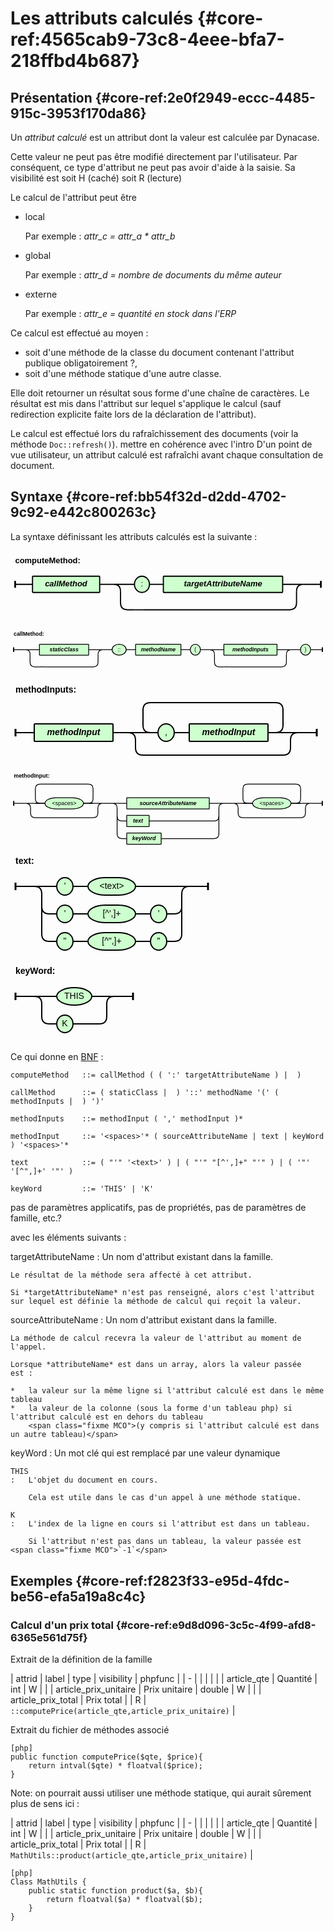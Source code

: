 # Les attributs calculés {#core-ref:4565cab9-73c8-4eee-bfa7-218ffbd4b687}
 
## Présentation {#core-ref:2e0f2949-eccc-4485-915c-3953f170da86}

Un *attribut calculé* est un attribut dont la valeur est calculée par Dynacase.

<span class="fixme MCO"> Cette valeur ne peut pas être modifié directement par l'utilisateur. Par conséquent, ce type d'attribut ne peut pas avoir d'aide à la saisie. Sa visibilité est soit H (caché) soit R (lecture)</span>

Le calcul de l'attribut peut être

*   local
    
    Par exemple : *attr_c = attr_a * attr_b*

*   global
    
    Par exemple : *attr_d = nombre de documents du même auteur*

*   externe
    
    Par exemple : *attr_e = quantité en stock dans l'ERP*

Ce calcul est effectué au moyen :

*   soit d'une méthode de la classe du document contenant l'attribut <span class="fixme MCO">publique obligatoirement ?</span>,
*   soit d'une méthode statique d'une autre classe.

Elle doit retourner un résultat sous forme d'une chaîne de caractères.
Le résultat est mis dans l'attribut sur lequel s'applique le calcul
(sauf redirection explicite faite lors de la déclaration de l'attribut).

Le calcul est effectué lors du rafraîchissement des documents (voir la méthode `Doc::refresh()`). <span class="fixme MCO">mettre en cohérence avec l'intro</span>
D'un point de vue utilisateur, un attribut calculé est rafraîchi avant chaque consultation de document.

## Syntaxe {#core-ref:bb54f32d-d2dd-4702-9c92-e442c800263c}

La syntaxe définissant les attributs calculés est la suivante :

<div class="grammar">

<svg width="544" height="132" viewBox="-8 -58 544 132 " xmlns="http://www.w3.org/2000/svg" version="1.1">
<defs><style type="text/css">.terminal_rect{fill:rgb(206,255,206);stroke:black;stroke-width:2;}.terminal_text{fill:black;font-family:Verdana,Sans-serif;text-anchor:middle;font-size:14px;}.symbol_rect{fill:rgb(206,255,206);stroke:black;stroke-width:2;}.symbol_text{fill:black;font-family:Verdana,Sans-serif;font-weight:bold;font-style:italic;text-anchor:middle;font-size:14px;}.path{fill:none;stroke:black;stroke-width:2;}.rule_text{fill:black;font-family:Verdana,Sans-serif;font-weight:bold;font-size:14px;}.rule_path_edge{fill:none;stroke:black;stroke-width:3;}</style></defs>
<text class="rule_text" x="0" y="-36" >computeMethod:</text>
<rect class="symbol_rect" x="30" y="-14" width="116" height="28" rx="1" />
<text class="symbol_text" x="88" y="4" >callMethod</text>
<rect class="terminal_rect" x="206" y="-14" width="26" height="28" rx="28" />
<text class="terminal_text" x="219" y="4" >:</text>
<rect class="symbol_rect" x="256" y="-14" width="206" height="28" rx="1" />
<text class="symbol_text" x="359" y="4" >targetAttributeName</text>
<path class="path" d="M232 0 L256 0" />
<path class="path" d="M206 44 L222 44" />
<path class="path" d="M170 0 L206 0 M170 0 Q182 0 182 12 M498 0 L462 0 M498 0 Q486 0 486 12" />
<path class="path" d="M194 44 L206 44 M194 44 Q182 44 182 32 L182 12 M474 44 L222 44 M474 44 Q486 44 486 32 L486 12" />
<path class="path" d="M146 0 L170 0" />
<path class="path" d="M0 0 L30 0 M528 0 L498 0" />
<path class="rule_path_edge" d="M0 -6 L0 6 M528 -6 L528 6" />
</svg>

<svg width="806" height="132" viewBox="-8 -58 806 132 " xmlns="http://www.w3.org/2000/svg" version="1.1">
<defs><style type="text/css">.terminal_rect{fill:rgb(206,255,206);stroke:black;stroke-width:2;}.terminal_text{fill:black;font-family:Verdana,Sans-serif;text-anchor:middle;font-size:14px;}.symbol_rect{fill:rgb(206,255,206);stroke:black;stroke-width:2;}.symbol_text{fill:black;font-family:Verdana,Sans-serif;font-weight:bold;font-style:italic;text-anchor:middle;font-size:14px;}.path{fill:none;stroke:black;stroke-width:2;}.rule_text{fill:black;font-family:Verdana,Sans-serif;font-weight:bold;font-size:14px;}.rule_path_edge{fill:none;stroke:black;stroke-width:3;}</style></defs>
<text class="rule_text" x="0" y="-36" >callMethod:</text>
<rect class="symbol_rect" x="66" y="-14" width="126" height="28" rx="1" />
<text class="symbol_text" x="129" y="4" >staticClass</text>
<path class="path" d="M66 44 L82 44" />
<path class="path" d="M30 0 L66 0 M30 0 Q42 0 42 12 M228 0 L192 0 M228 0 Q216 0 216 12" />
<path class="path" d="M54 44 L66 44 M54 44 Q42 44 42 32 L42 12 M204 44 L82 44 M204 44 Q216 44 216 32 L216 12" />
<rect class="terminal_rect" x="252" y="-14" width="36" height="28" rx="28" />
<text class="terminal_text" x="270" y="4" >::</text>
<rect class="symbol_rect" x="312" y="-14" width="116" height="28" rx="1" />
<text class="symbol_text" x="370" y="4" >methodName</text>
<rect class="terminal_rect" x="452" y="-14" width="26" height="28" rx="28" />
<text class="terminal_text" x="465" y="4" >(</text>
<rect class="symbol_rect" x="538" y="-14" width="136" height="28" rx="1" />
<text class="symbol_text" x="606" y="4" >methodInputs</text>
<path class="path" d="M538 44 L554 44" />
<path class="path" d="M502 0 L538 0 M502 0 Q514 0 514 12 M710 0 L674 0 M710 0 Q698 0 698 12" />
<path class="path" d="M526 44 L538 44 M526 44 Q514 44 514 32 L514 12 M686 44 L554 44 M686 44 Q698 44 698 32 L698 12" />
<rect class="terminal_rect" x="734" y="-14" width="26" height="28" rx="28" />
<text class="terminal_text" x="747" y="4" >)</text>
<path class="path" d="M228 0 L252 0" />
<path class="path" d="M288 0 L312 0" />
<path class="path" d="M428 0 L452 0" />
<path class="path" d="M478 0 L502 0" />
<path class="path" d="M710 0 L734 0" />
<path class="path" d="M0 0 L30 0 M790 0 L760 0" />
<path class="rule_path_edge" d="M0 -6 L0 6 M790 -6 L790 6" />
</svg>

<svg width="498" height="144" viewBox="-8 -86 498 144 " xmlns="http://www.w3.org/2000/svg" version="1.1">
<defs><style type="text/css">.terminal_rect{fill:rgb(206,255,206);stroke:black;stroke-width:2;}.terminal_text{fill:black;font-family:Verdana,Sans-serif;text-anchor:middle;font-size:14px;}.symbol_rect{fill:rgb(206,255,206);stroke:black;stroke-width:2;}.symbol_text{fill:black;font-family:Verdana,Sans-serif;font-weight:bold;font-style:italic;text-anchor:middle;font-size:14px;}.path{fill:none;stroke:black;stroke-width:2;}.rule_text{fill:black;font-family:Verdana,Sans-serif;font-weight:bold;font-size:14px;}.rule_path_edge{fill:none;stroke:black;stroke-width:3;}</style></defs>
<text class="rule_text" x="0" y="-64" >methodInputs:</text>
<rect class="symbol_rect" x="30" y="-14" width="126" height="28" rx="1" />
<text class="symbol_text" x="93" y="4" >methodInput</text>
<rect class="terminal_rect" x="228" y="-14" width="26" height="28" rx="28" />
<text class="terminal_text" x="241" y="4" >,</text>
<rect class="symbol_rect" x="278" y="-14" width="126" height="28" rx="1" />
<text class="symbol_text" x="341" y="4" >methodInput</text>
<path class="path" d="M254 0 L278 0" />
<path class="path" d="M228 0 L204 0 M216 0 Q204 0 204 -12 L204 -36 Q204 -48 216 -48 L416 -48 Q428 -48 428 -36 L428 -12 Q428 0 416 0 L404 0 L428 0" />
<path class="path" d="M228 0 L180 0 Q192 0 192 12 L192 24 Q192 36 204 36 L428 36 Q440 36 440 24 L440 12 Q440 0 452 0 L404 0 M180 0 L204 0 M428 0 L452 0" />
<path class="path" d="M156 0 L180 0" />
<path class="path" d="M0 0 L30 0 M482 0 L452 0" />
<path class="rule_path_edge" d="M0 -6 L0 6 M482 -6 L482 6" />
</svg>

<svg width="786" height="204" viewBox="-8 -86 786 204 " xmlns="http://www.w3.org/2000/svg" version="1.1">
<defs><style type="text/css">.terminal_rect{fill:rgb(206,255,206);stroke:black;stroke-width:2;}.terminal_text{fill:black;font-family:Verdana,Sans-serif;text-anchor:middle;font-size:14px;}.symbol_rect{fill:rgb(206,255,206);stroke:black;stroke-width:2;}.symbol_text{fill:black;font-family:Verdana,Sans-serif;font-weight:bold;font-style:italic;text-anchor:middle;font-size:14px;}.path{fill:none;stroke:black;stroke-width:2;}.rule_text{fill:black;font-family:Verdana,Sans-serif;font-weight:bold;font-size:14px;}.rule_path_edge{fill:none;stroke:black;stroke-width:3;}</style></defs>
<text class="rule_text" x="0" y="-64" >methodInput:</text>
<rect class="terminal_rect" x="78" y="-14" width="96" height="28" rx="28" />
<text class="terminal_text" x="126" y="4" >&lt;spaces&gt;</text>
<path class="path" d="M78 0 L54 0 M66 0 Q54 0 54 -12 L54 -36 Q54 -48 66 -48 L186 -48 Q198 -48 198 -36 L198 -12 Q198 0 186 0 L174 0 L198 0" />
<path class="path" d="M78 0 L30 0 Q42 0 42 12 L42 24 Q42 36 54 36 L198 36 Q210 36 210 24 L210 12 Q210 0 222 0 L174 0 M30 0 L54 0 M198 0 L222 0" />
<rect class="symbol_rect" x="282" y="-14" width="206" height="28" rx="1" />
<text class="symbol_text" x="385" y="4" >sourceAttributeName</text>
<rect class="symbol_rect" x="282" y="30" width="56" height="28" rx="1" />
<text class="symbol_text" x="310" y="48" >text</text>
<rect class="symbol_rect" x="282" y="74" width="86" height="28" rx="1" />
<text class="symbol_text" x="325" y="92" >keyWord</text>
<path class="path" d="M246 0 L282 0 M246 0 Q258 0 258 12 M524 0 L488 0 M524 0 Q512 0 512 12" />
<path class="path" d="M270 44 L282 44 M270 44 Q258 44 258 32 L258 12 M500 44 L338 44 M500 44 Q512 44 512 32 L512 12" />
<path class="path" d="M270 88 L282 88 M270 88 Q258 88 258 76 L258 32 M500 88 L368 88 M500 88 Q512 88 512 76 L512 32" />
<rect class="terminal_rect" x="596" y="-14" width="96" height="28" rx="28" />
<text class="terminal_text" x="644" y="4" >&lt;spaces&gt;</text>
<path class="path" d="M596 0 L572 0 M584 0 Q572 0 572 -12 L572 -36 Q572 -48 584 -48 L704 -48 Q716 -48 716 -36 L716 -12 Q716 0 704 0 L692 0 L716 0" />
<path class="path" d="M596 0 L548 0 Q560 0 560 12 L560 24 Q560 36 572 36 L716 36 Q728 36 728 24 L728 12 Q728 0 740 0 L692 0 M548 0 L572 0 M716 0 L740 0" />
<path class="path" d="M222 0 L246 0" />
<path class="path" d="M524 0 L548 0" />
<path class="path" d="M0 0 L30 0 M770 0 L740 0" />
<path class="rule_path_edge" d="M0 -6 L0 6 M770 -6 L770 6" />
</svg>

<svg width="324" height="176" viewBox="-8 -58 324 176 " xmlns="http://www.w3.org/2000/svg" version="1.1">
<defs><style type="text/css">.terminal_rect{fill:rgb(206,255,206);stroke:black;stroke-width:2;}.terminal_text{fill:black;font-family:Verdana,Sans-serif;text-anchor:middle;font-size:14px;}.symbol_rect{fill:rgb(206,255,206);stroke:black;stroke-width:2;}.symbol_text{fill:black;font-family:Verdana,Sans-serif;font-weight:bold;font-style:italic;text-anchor:middle;font-size:14px;}.path{fill:none;stroke:black;stroke-width:2;}.rule_text{fill:black;font-family:Verdana,Sans-serif;font-weight:bold;font-size:14px;}.rule_path_edge{fill:none;stroke:black;stroke-width:3;}</style></defs>
<text class="rule_text" x="0" y="-36" >text:</text>
<rect class="terminal_rect" x="66" y="-14" width="26" height="28" rx="28" />
<text class="terminal_text" x="79" y="4" >&apos;</text>
<rect class="terminal_rect" x="116" y="-14" width="76" height="28" rx="28" />
<text class="terminal_text" x="154" y="4" >&lt;text&gt;</text>
<path class="path" d="M92 0 L116 0" />
<rect class="terminal_rect" x="66" y="30" width="26" height="28" rx="28" />
<text class="terminal_text" x="79" y="48" >&apos;</text>
<rect class="terminal_rect" x="116" y="30" width="76" height="28" rx="28" />
<text class="terminal_text" x="154" y="48" >[^&apos;,]+</text>
<rect class="terminal_rect" x="216" y="30" width="26" height="28" rx="28" />
<text class="terminal_text" x="229" y="48" >&apos;</text>
<path class="path" d="M92 44 L116 44" />
<path class="path" d="M192 44 L216 44" />
<rect class="terminal_rect" x="66" y="74" width="26" height="28" rx="28" />
<text class="terminal_text" x="79" y="92" >&quot;</text>
<rect class="terminal_rect" x="116" y="74" width="76" height="28" rx="28" />
<text class="terminal_text" x="154" y="92" >[^&quot;,]+</text>
<rect class="terminal_rect" x="216" y="74" width="26" height="28" rx="28" />
<text class="terminal_text" x="229" y="92" >&quot;</text>
<path class="path" d="M92 88 L116 88" />
<path class="path" d="M192 88 L216 88" />
<path class="path" d="M30 0 L66 0 M30 0 Q42 0 42 12 M278 0 L192 0 M278 0 Q266 0 266 12" />
<path class="path" d="M54 44 L66 44 M54 44 Q42 44 42 32 L42 12 M254 44 L242 44 M254 44 Q266 44 266 32 L266 12" />
<path class="path" d="M54 88 L66 88 M54 88 Q42 88 42 76 L42 32 M254 88 L242 88 M254 88 Q266 88 266 76 L266 32" />
<path class="path" d="M0 0 L30 0 M308 0 L278 0" />
<path class="rule_path_edge" d="M0 -6 L0 6 M308 -6 L308 6" />
</svg>

<svg width="204" height="132" viewBox="-8 -58 204 132 " xmlns="http://www.w3.org/2000/svg" version="1.1">
<defs><style type="text/css">.terminal_rect{fill:rgb(206,255,206);stroke:black;stroke-width:2;}.terminal_text{fill:black;font-family:Verdana,Sans-serif;text-anchor:middle;font-size:14px;}.symbol_rect{fill:rgb(206,255,206);stroke:black;stroke-width:2;}.symbol_text{fill:black;font-family:Verdana,Sans-serif;font-weight:bold;font-style:italic;text-anchor:middle;font-size:14px;}.path{fill:none;stroke:black;stroke-width:2;}.rule_text{fill:black;font-family:Verdana,Sans-serif;font-weight:bold;font-size:14px;}.rule_path_edge{fill:none;stroke:black;stroke-width:3;}</style></defs>
<text class="rule_text" x="0" y="-36" >keyWord:</text>
<rect class="terminal_rect" x="66" y="-14" width="56" height="28" rx="28" />
<text class="terminal_text" x="94" y="4" >THIS</text>
<rect class="terminal_rect" x="66" y="30" width="26" height="28" rx="28" />
<text class="terminal_text" x="79" y="48" >K</text>
<path class="path" d="M30 0 L66 0 M30 0 Q42 0 42 12 M158 0 L122 0 M158 0 Q146 0 146 12" />
<path class="path" d="M54 44 L66 44 M54 44 Q42 44 42 32 L42 12 M134 44 L92 44 M134 44 Q146 44 146 32 L146 12" />
<path class="path" d="M0 0 L30 0 M188 0 L158 0" />
<path class="rule_path_edge" d="M0 -6 L0 6 M188 -6 L188 6" />
</svg>

</div>

Ce qui donne en [BNF][WP_BNF] :

    computeMethod   ::= callMethod ( ( ':' targetAttributeName ) |  )
    
    callMethod      ::= ( staticClass |  ) '::' methodName '(' ( methodInputs |  ) ')'
    
    methodInputs    ::= methodInput ( ',' methodInput )*
    
    methodInput     ::= '<spaces>'* ( sourceAttributeName | text | keyWord ) '<spaces>'*
    
    text            ::= ( "'" '<text>' ) | ( "'" "[^',]+" "'" ) | ( '"' '[^",]+' '"' )
    
    keyWord         ::= 'THIS' | 'K'

<span class="fixme MCO">pas de paramètres applicatifs, pas de propriétés, pas de paramètres de famille, etc.?</span>

avec les éléments suivants :

targetAttributeName
:   Un nom d'attribut existant dans la famille.
    
    Le résultat de la méthode sera affecté à cet attribut.
    
    Si *targetAttributeName* n'est pas renseigné, alors c'est l'attribut
    sur lequel est définie la méthode de calcul qui reçoit la valeur.

sourceAttributeName
:   Un nom d'attribut existant dans la famille.
    
    La méthode de calcul recevra la valeur de l'attribut au moment de l'appel.
    
    Lorsque *attributeName* est dans un array, alors la valeur passée est :
    
    *   la valeur sur la même ligne si l'attribut calculé est dans le même tableau
    *   la valeur de la colonne (sous la forme d'un tableau php) si l'attribut calculé est en dehors du tableau
        <span class="fixme MCO">(y compris si l'attribut calculé est dans un autre tableau)</span>

keyWord
:   Un mot clé qui est remplacé par une valeur dynamique
    
    THIS
    :   L'objet du document en cours.
        
        Cela est utile dans le cas d'un appel à une méthode statique.
    
    K
    :   L'index de la ligne en cours si l'attribut est dans un tableau.
        
        Si l'attribut n'est pas dans un tableau, la valeur passée est <span class="fixme MCO">`-1`</span>

## Exemples {#core-ref:f2823f33-e95d-4fdc-be56-efa5a19a8c4c}

### Calcul d'un prix total {#core-ref:e9d8d096-3c5c-4f99-afd8-6365e561d75f}

Extrait de la définition de la famille

| attrid                | label         | type   | visibility | phpfunc                                             |
| -                     |               |        |            |                                                     |
| article_qte           | Quantité      | int    | W          |                                                     |
| article_prix_unitaire | Prix unitaire | double | W          |                                                     |
| article_prix_total    | Prix total    |        | R          | `::computePrice(article_qte,article_prix_unitaire)` |



Extrait du fichier de méthodes associé

    [php]
    public function computePrice($qte, $price){
        return intval($qte) * floatval($price);
    }

Note: on pourrait aussi utiliser une méthode statique, qui aurait sûrement plus de sens ici :

| attrid                | label         | type   | visibility | phpfunc                                                 |
| -                     |               |        |            |                                                         |
| article_qte           | Quantité      | int    | W          |                                                         |
| article_prix_unitaire | Prix unitaire | double | W          |                                                         |
| article_prix_total    | Prix total    |        | R          | `MathUtils::product(article_qte,article_prix_unitaire)` |

    [php]
    Class MathUtils {
        public static function product($a, $b){
            return floatval($a) * floatval($b);
        }
    }

<!-- links -->
[WP_BNF]: http://fr.wikipedia.org/wiki/Backus_Naur_Form "Définition de la Forme de Backus-Naur sur Wikipedia"